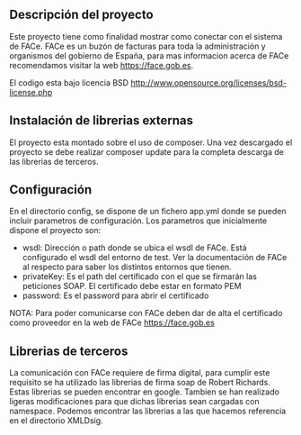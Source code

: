 ## Descripción del proyecto

Este proyecto tiene como finalidad mostrar como conectar con el sistema de FACe. FACe es un buzón de facturas para toda la administración y organismos del gobierno de España, para mas informacion acerca de FACe recomendamos visitar la web https://face.gob.es.

El codigo esta bajo licencia BSD http://www.opensource.org/licenses/bsd-license.php

## Instalación de librerias externas

El proyecto esta montado sobre el uso de composer. Una vez descargado el proyecto se debe realizar composer update para la completa descarga de las librerias de terceros.

## Configuración

En el directorio config, se dispone de un fichero app.yml donde se pueden incluir parametros de configuración. Los parametros que inicialmente dispone el
proyecto son:

  * wsdl: Dirección o path donde se ubica el wsdl de FACe. Está configurado el wsdl del entorno de test. Ver la documentación de FACe al respecto para saber los distintos entornos que tienen.
  * privateKey: Es el path del certificado con el que se firmarán las peticiones SOAP. El certificado debe estar en formato PEM
  * password: Es el password para abrir el certificado


NOTA: Para poder comunicarse con FACe deben dar de alta el certificado como
proveedor en la web de FACe https://face.gob.es

## Librerias de terceros

La comunicación con FACe requiere de firma digital, para cumplir este requisito se ha utilizado las librerias de firma soap de Robert Richards. Estas librerias se pueden encontrar en google. Tambien se han realizado ligeras modificaciones para que dichas librerias sean cargadas con namespace.
Podemos encontrar las librerias a las que hacemos referencia en el directorio
 XMLDsig.









